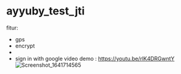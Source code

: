 # ayyuby_test_jti

fitur:
- gps
- encrypt
- 
- sign in with google
video demo : https://youtu.be/rlK4DRGwntY
![Screenshot_1641714565](https://user-images.githubusercontent.com/18584572/148673865-ab8df79f-774d-4591-8b5f-c5e82e23bbd4.png)
